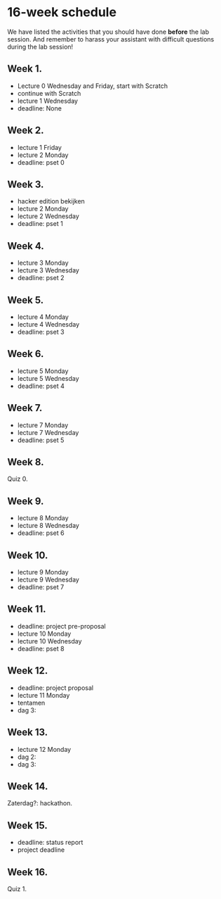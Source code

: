 # 16-week schedule

We have listed the activities that you should have done **before** the lab
session.  And remember to harass your assistant with difficult questions during
the lab session!

## Week 1.

* Lecture 0 Wednesday and Friday, start with Scratch
* continue with Scratch
* lecture 1 Wednesday
* deadline: None

## Week 2.

* lecture 1 Friday
* lecture 2 Monday
* deadline: pset 0

## Week 3.


* hacker edition bekijken
* lecture 2 Monday
* lecture 2 Wednesday
* deadline: pset 1 

## Week 4.

* lecture 3 Monday
* lecture 3 Wednesday
* deadline: pset 2

## Week 5.

* lecture 4 Monday
* lecture 4 Wednesday
* deadline: pset 3

## Week 6.

* lecture 5 Monday
* lecture 5 Wednesday
* deadline: pset 4

## Week 7.

* lecture 7 Monday
* lecture 7 Wednesday
* deadline: pset 5

## Week 8.

Quiz 0.

## Week 9.

* lecture 8 Monday
* lecture 8 Wednesday
* deadline: pset 6

## Week 10.

* lecture 9 Monday
* lecture 9 Wednesday
* deadline: pset 7

## Week 11.

* deadline: project pre-proposal
* lecture 10 Monday
* lecture 10 Wednesday
* deadline: pset 8

## Week 12.

* deadline: project proposal
* lecture 11 Monday
* tentamen
* dag 3:

## Week 13.

* lecture 12 Monday
* dag 2:
* dag 3:

## Week 14.

Zaterdag?: hackathon.

## Week 15.

* deadline: status report
* project deadline

## Week 16.

Quiz 1.

